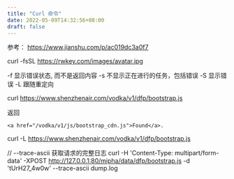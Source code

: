 ```yaml
---
title: "Curl 命令"
date: 2022-05-09T14:32:56+08:00
draft: false 
---
```


参考： https://www.jianshu.com/p/ac019dc3a0f7

curl -fsSL https://rwkey.com/images/avatar.jpg

-f 显示错误状态, 而不是返回内容
-s 不显示正在进行的任务，包括错误
-S 显示错误
-L 跟随重定向

curl https://www.shenzhenair.com/vodka/v1/dfp/bootstrap.js

返回
```
<a href="/vodka/v1/js/bootstrap_cdn.js">Found</a>.
```

curl -L https://www.shenzhenair.com/vodka/v1/dfp/bootstrap.js 

// --trace-ascii 获取请求的完整日志
curl -H 'Content-Type: multipart/form-data' -XPOST http://127.0.0.1:80/mipha/data/dfp/bootstrap.js -d 'tUrH27_4w0w' --trace-ascii dump.log
